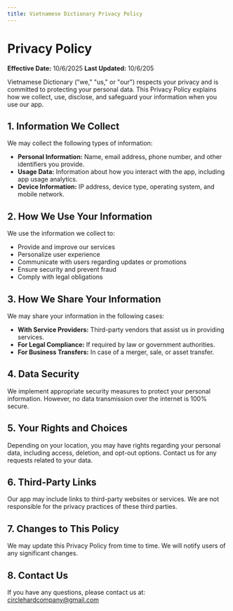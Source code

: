 ```yaml
---
title: Vietnamese Dictionary Privacy Policy
---
```


# Privacy Policy

**Effective Date:** 10/6/2025
**Last Updated:** 10/6/205 

Vietnamese Dictionary ("we," "us," or "our") respects your privacy and is committed to protecting your personal data. This Privacy Policy explains how we collect, use, disclose, and safeguard your information when you use our app.

## 1. Information We Collect  
We may collect the following types of information:

- **Personal Information:** Name, email address, phone number, and other identifiers you provide.  
- **Usage Data:** Information about how you interact with the app, including app usage analytics.  
- **Device Information:** IP address, device type, operating system, and mobile network.  

## 2. How We Use Your Information  
We use the information we collect to:  

- Provide and improve our services  
- Personalize user experience  
- Communicate with users regarding updates or promotions  
- Ensure security and prevent fraud  
- Comply with legal obligations  

## 3. How We Share Your Information  
We may share your information in the following cases:  

- **With Service Providers:** Third-party vendors that assist us in providing services.  
- **For Legal Compliance:** If required by law or government authorities.  
- **For Business Transfers:** In case of a merger, sale, or asset transfer.  

## 4. Data Security  
We implement appropriate security measures to protect your personal information. However, no data transmission over the internet is 100% secure.  

## 5. Your Rights and Choices  
Depending on your location, you may have rights regarding your personal data, including access, deletion, and opt-out options. Contact us for any requests related to your data.  

## 6. Third-Party Links  
Our app may include links to third-party websites or services. We are not responsible for the privacy practices of these third parties.  

## 7. Changes to This Policy  
We may update this Privacy Policy from time to time. We will notify users of any significant changes.  

## 8. Contact Us  
If you have any questions, please contact us at: circlehardcompany@gmail.com
